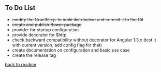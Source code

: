 ## To Do List
- ~~modify the Gruntfile.js to build distributive and commit it to the Git~~
- ~~create and publish Bower package~~
- ~~provider for startup configuration~~
- provide decorator for $http 
- check backward compatibility without decorator for Angular 1.3.x (test it with current version, add config flag for that)
- create documentation on configuration and basic use case
- create the release tag

[back to readme](README.md)
